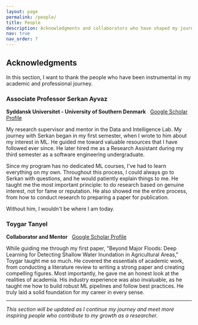 ```yaml
---
layout: page
permalink: /people/
title: People
description: Acknowledgments and collaborators who have shaped my journey.
nav: true
nav_order: 7
---
```


## Acknowledgments

In this section, I want to thank the people who have been instrumental in my academic and professional journey.

### Associate Professor Serkan Ayvaz
**Syddansk Universitet - University of Southern Denmark**  
[Google Scholar Profile](https://scholar.google.com/citations?user=ihaclQQAAAAJ&hl=en)

My research supervisor and mentor in the Data and Intelligence Lab. My journey with Serkan began in my first semester, when I wrote to him about my interest in ML. He guided me toward valuable resources that I have followed ever since. He later hired me as a Research Assistant during my third semester as a software engineering undergraduate.

Since my program has no dedicated ML courses, I've had to learn everything on my own. Throughout this process, I could always go to Serkan with questions, and he would patiently explain things to me. He taught me the most important principle: to do research based on genuine interest, not for fame or reputation. He also showed me the entire process, from how to conduct research to preparing a paper for publication.

Without him, I wouldn't be where I am today.

### Toygar Tanyel
**Collaborator and Mentor**  
[Google Scholar Profile](https://scholar.google.com/citations?user=Nj5PIzcAAAAJ&hl=tr)

While guiding me through my first paper, "Beyond Major Floods: Deep Learning for Detecting Shallow Water Inundation in Agricultural Areas," Toygar taught me so much. He covered the essentials of academic work, from conducting a literature review to writing a strong paper and creating compelling figures. Most importantly, he gave me an honest look at the realities of academia. His industry experience was also invaluable, as he taught me how to build robust ML pipelines and follow best practices. He truly laid a solid foundation for my career in every sense.

---

*This section will be updated as I continue my journey and meet more inspiring people who contribute to my growth as a researcher.*